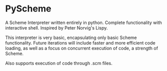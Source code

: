 PyScheme
========

A Scheme Interpreter written entirely in python. Complete functionality with interactive shell. Inspired by Peter Norvig's Lispy.

This interpreter is very basic, encapsulating only basic Scheme functionality. Future iterations will include faster and more efficient code loading, as well as a focus on concurrent execution of code, a strength of Scheme.

Also supports execution of code through .scm files.
